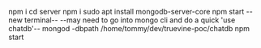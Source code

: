 npm i
cd server
npm i
sudo apt install mongodb-server-core
npm start
--new terminal--
--may need to go into mongo cli and do a quick 'use chatdb'--
mongod -dbpath /home/tommy/dev/truevine-poc/chatdb
npm start